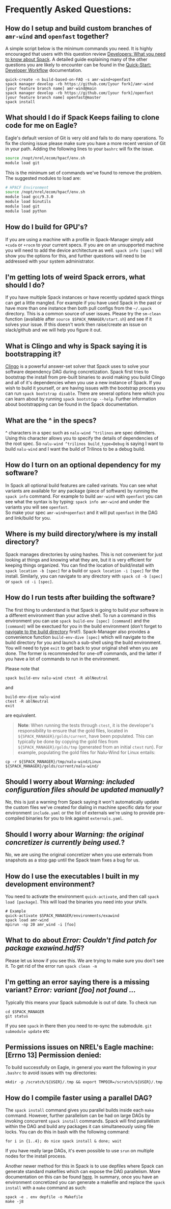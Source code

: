 # Frequently Asked Questions:

## How do I setup and build custom branches of `amr-wind` and `openfast` together?
A simple script below is the minimum commands you need.
It is highly encouraged that users with this question review [Developers: What you need to know about Spack](https://sandialabs.github.io/spack-manager/user_profiles/developers/developer_spack_minimum.html).
A detailed guide explaining many of the other questions you are likely to encounter can be found in the [Quick-Start: Developer Workflow](https://sandialabs.github.io/spack-manager/user_profiles/developers/developer_workflow.html)
documentation.
```console
quick-create -n build-based-on-FAQ -s amr-wind+openfast
spack manager develop -rb https://github.com/[your fork]/amr-wind [your feature branch name] amr-wind@main
spack manager develop -rb https://github.com/[your fork]/openfast [your feature branch name] openfast@master
spack install
```

## What should I do if Spack Keeps failing to clone code for me on Eagle?
Eagle's default version of Git is very old and fails to do many operations.
To fix the cloning issue please make sure you have a more recent version of Git in your path.
Adding the following lines to your `bashrc` will fix the issue.
```bash
source /nopt/nrel/ecom/hpacf/env.sh
module load git
```

This is the minimum set of commands we've found to remove the problem.
The suggested modules to load are:
```bash
# HPACF Environment
source /nopt/nrel/ecom/hpacf/env.sh
module load gcc/9.3.0
module load binutils
module load git
module load python
```

## How do I build for GPU's?
If you are using a machine with a profile in Spack-Manager simply add `+cuda` or `+rocm` to your current specs.
If you are on an unsupported machine you will need to add the device architecture as well.
`spack info [spec]` will show you the options for this, and further questions will need to be addressed with your
system administrator.

## I'm getting lots of weird Spack errors, what should I do?
If you have multiple Spack instances or have recently updated spack things can get a little mangled.
For example if you have used Spack in the past or have more than one instance then both pull configs
from the `~/.spack` directory. 
This is a common source of user issues.
Please try the `sm-clean` function (available after `source $SPACK_MANAGER/start.sh`)  and see if it solves your issue.
If this doesn't work then raise/create an issue on slack/github and we will help you figure it out.

## What is Clingo and why is Spack saying it is __bootstrapping__ it?

[Clingo](https://potassco.org/clingo/) is a powerful answer-set solver that Spack uses to solve your software dependency DAG
during concretization.
Spack first tries to bootstrap the install from pre-built binaries to avoid making you build Clingo
and all of it's dependencies when you use a new instance of Spack.
If you wish to build it yourself, or are having issues with the bootstrap process you can run `spack bootstrap disable`.
There are several options here which you can learn about by running `spack bootstrap --help`.
Further information about bootstrapping can be found in the Spack documentation.

## What are the ^ in the specs?
^ characters in a spec such as `nalu-wind ^trilinos` are spec delimiters.  Using this character allows you to specify the details of dependencies of the root spec.  So `nalu-wind ^trilinos build_type=Debug` is saying I want to build `nalu-wind` and I want the build of Trilinos to be a debug build.

## How do I turn on an optional dependency for my software?
In Spack all optional build features are called varinats. You can see what variants are available for any package (piece of software) by running the `spack info` command.  For example to build `amr-wind` with `openfast` you can see what the syntax is by typing:
`spack info amr-wind` and under the variants you will see `openfast`.  
So make your spec `amr-wind+openfast` and it will put `openfast` in the DAG and link/build for you.

## Where is my build directory/where is my install directory?
Spack manages directories by using hashes.  This is not convenient for just looking at things and knowing what they are, but it is very efficient for keeping things organized.  You can find the location of build/install with `spack location -b [spec]` for a build or `spack location -i [spec]` for the install.  Similarly, you can navigate to any directory with `spack cd -b [spec]` or `spack cd -i [spec]`.

## How do I run tests after building the software?
The first thing to understand is that Spack is going to build your software in a different environment than your active shell.  To run a command in this environment you can use `spack build-env [spec] [command]` and the `[command]` will be exectued for you in the build environment (don't forget to [navigate to the build directory](#where-is-my-build-directorywhere-is-my-install-directory) first!).
Spack-Manager also provides a convenience function `build-env-dive [spec]` which will navigate to the build directory for you and launch a sub-shell using the build environment. You will need to type `exit` to get back to your original shell when you are done. The former is recommended for one-off commands, and the latter if you have a lot of commands to run in the environment.

Please note that 
```
spack build-env nalu-wind ctest -R ablNeutral
```
and
```
build-env-dive nalu-wind
ctest -R ablNeutral
exit
```
are equivalent.

> **Note**: When running the tests through `ctest`, it is the developer's responsibility to ensure that the gold files, located in `${SPACK_MANAGER}/golds/current`, have been populated. This can typically be done by copying the gold files from `${SPACK_MANAGER}/golds/tmp` (generated from an initial `ctest` run). For example, populating the gold files for Nalu-Wind for Linux entails:
```
cp -r ${SPACK_MANAGER}/tmp/nalu-wind/Linux ${SPACK_MANAGER}/golds/current/nalu-wind/
```

## Should I worry about _Warning: included configuration files should be updated manually_?
No, this is just a warning from Spack saying it won't automatically update the custom files we've created
for dialing in machine specific data for your environment `include.yaml` or the list of externals we're using
to provide pre-compiled binaries for you to link against `externals.yaml`.

## Should I worry abour _Warning: the original concretizer is currently being used._?
No, we are using the original concretizer when you use externals from snapshots as a stop gap until
the Spack team fixes a bug for us.

## How do I use the executables I built in my development environment?
You need to activate the environment `quick-activate`, and then call `spack load [package]`.
This will load the binaries you need into your `$PATH`.
```
# Example
quick-activate $SPACK_MANAGER/environments/exawind
spack load amr-wind
mpirun -np 20 amr_wind -i [foo]
```

## What to do about _Error: Couldn't find patch for package exawind.hdf5_?
Please let us know if you see this. We are trying to make sure you don't see it.
To get rid of the error run `spack clean -m`

## I'm getting an error saying there is a missing variant? _Error: variant [foo] not found ..._
Typically this means your Spack submodule is out of date.  To check run
```
cd $SPACK_MANAGER
git status
```
If you see `spack` in there then you need to re-sync the submodule. `git submodule update` etc

## Permissions issues on NREL's Eagle machine: __[Errno 13] Permission denied:__ 
To build successfully on Eagle, in general you want the following in your `.bashrc` to avoid issues with `tmp` directories:
```
mkdir -p /scratch/${USER}/.tmp && export TMPDIR=/scratch/${USER}/.tmp
```

## How do I compile faster using a parallel DAG?
The `spack install` command gives you parallel builds inside each `make` command. However, further parallelism can be had on large DAGs by invoking concurrent `spack install` commands. Spack will find parallelism within the DAG and build any packages it can simultaneously using file locks. You can do this in bash with the following command:
```
for i in {1..4}; do nice spack install & done; wait
```
If you have really large DAGs, it's even possible to use `srun` on multiple nodes for the install process.

Another newer method for this in Spack is to use depfiles where Spack can generate standard makefiles which can expose the DAG parallelism. More documentation on this can be found [here](https://spack.readthedocs.io/en/latest/environments.html#generating-depfiles-from-environments). In summary, once you have an environment concretized you can generate a makefile and replace the `spack install` with a `make` command as such:
```
spack -e . env depfile -o Makefile
make -j8
```
